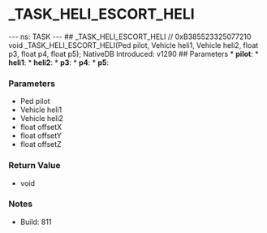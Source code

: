# _TASK_HELI_ESCORT_HELI

--- ns: TASK --- ## _TASK_HELI_ESCORT_HELI  // 0xB385523325077210 void _TASK_HELI_ESCORT_HELI(Ped pilot, Vehicle heli1, Vehicle heli2, float p3, float p4, float p5);  NativeDB Introduced: v1290  ## Parameters * **pilot**: * **heli1**: * **heli2**: * **p3**: * **p4**: * **p5**:

### Parameters
* Ped pilot
* Vehicle heli1
* Vehicle heli2
* float offsetX
* float offsetY
* float offsetZ

### Return Value
* void

### Notes
* Build: 811

